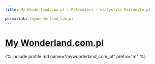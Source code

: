 ```yaml
---
title: My Wonderland.com.pl | Patromierz - statystyki Patronite.pl

permalink: /mywonderland_com_pl
---
```


# [My Wonderland.com.pl](https://patronite.pl/mywonderland_com_pl)

{% include profile.md name="mywonderland_com_pl" prefix="m" %}
